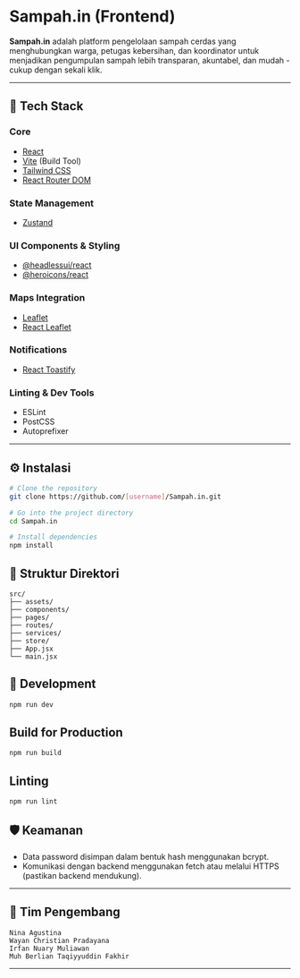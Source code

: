# Sampah.in (Frontend)

**Sampah.in** adalah platform pengelolaan sampah cerdas yang menghubungkan warga, petugas kebersihan, dan koordinator untuk menjadikan pengumpulan sampah lebih transparan, akuntabel, dan mudah - cukup dengan sekali klik.

---

## 🚀 Tech Stack

### Core
- [React](https://react.dev/)
- [Vite](https://vite.dev/) (Build Tool)
- [Tailwind CSS](https://tailwindcss.com/)
- [React Router DOM](https://reactrouter.com/en/main)

### State Management
- [Zustand](https://zustand-demo.pmnd.rs/)

### UI Components & Styling
- [@headlessui/react](https://headlessui.dev/)
- [@heroicons/react](https://heroicons.com/)

### Maps Integration
- [Leaflet](https://leafletjs.com/)
- [React Leaflet](https://react-leaflet.js.org/)

### Notifications
- [React Toastify](https://fkhadra.github.io/react-toastify/)

### Linting & Dev Tools
- ESLint
- PostCSS
- Autoprefixer

---

## ⚙️ Instalasi

```bash
# Clone the repository
git clone https://github.com/[username]/Sampah.in.git

# Go into the project directory
cd Sampah.in

# Install dependencies
npm install
```

## 📁 Struktur Direktori

```
src/
├── assets/
├── components/
├── pages/
├── routes/
├── services/
├── store/
├── App.jsx
└── main.jsx
```

## 🧪 Development

```bash
npm run dev
```

## Build for Production

```bash
npm run build
```

## Linting

```bash
npm run lint
```

## 🛡️ Keamanan

- Data password disimpan dalam bentuk hash menggunakan bcrypt.
- Komunikasi dengan backend menggunakan fetch atau melalui HTTPS (pastikan backend mendukung).

---

## 👥 Tim Pengembang

```
Nina Agustina
Wayan Christian Pradayana
Irfan Nuary Muliawan
Muh Berlian Taqiyyuddin Fakhir
```

---